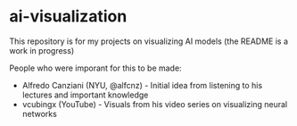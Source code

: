 # ai-visualization
This repository is for my projects on visualizing AI models
(the README is a work in progress)

People who were imporant for this to be made:
* Alfredo Canziani (NYU, @alfcnz) - Initial idea from listening to his lectures and important knowledge
* vcubingx (YouTube) - Visuals from his video series on visualizing neural networks
